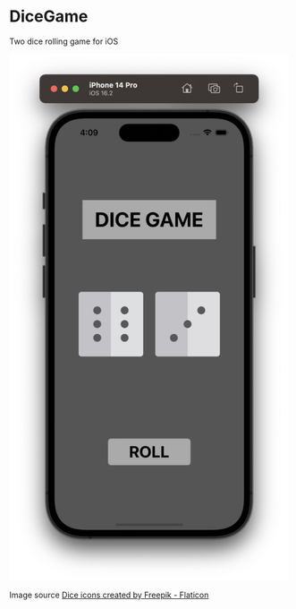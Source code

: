 # DiceGame

Two dice rolling game for iOS

<img src="Dice_sample.png" style="width:500px;">

Image source
<a href="https://www.flaticon.com/free-icons/dice" title="dice icons">Dice icons created by Freepik - Flaticon</a>
